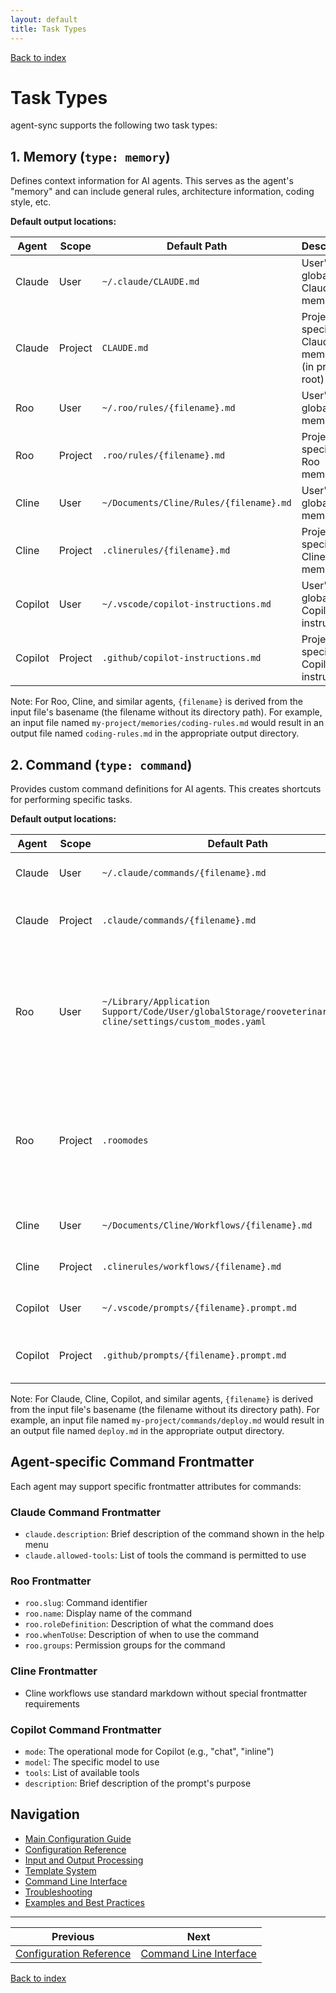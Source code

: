 ```yaml
---
layout: default
title: Task Types
---
```


[Back to index](index.md)

# Task Types

agent-sync supports the following two task types:

## 1. Memory (`type: memory`)

Defines context information for AI agents. This serves as the agent's "memory" and can include general rules, architecture information, coding style, etc.

**Default output locations:**

| Agent | Scope | Default Path | Description |
|-------|-------|-------------|-------------|
| Claude | User | `~/.claude/CLAUDE.md` | User's global Claude memory file |
| Claude | Project | `CLAUDE.md` | Project-specific Claude memory file (in project root) |
| Roo | User | `~/.roo/rules/{filename}.md` | User's global Roo memory file |
| Roo | Project | `.roo/rules/{filename}.md` | Project-specific Roo memory file |
| Cline | User | `~/Documents/Cline/Rules/{filename}.md` | User's global Cline memory file |
| Cline | Project | `.clinerules/{filename}.md` | Project-specific Cline memory file |
| Copilot | User | `~/.vscode/copilot-instructions.md` | User's global Copilot instructions |
| Copilot | Project | `.github/copilot-instructions.md` | Project-specific Copilot instructions |

Note: For Roo, Cline, and similar agents, `{filename}` is derived from the input file's basename (the filename without its directory path). For example, an input file named `my-project/memories/coding-rules.md` would result in an output file named `coding-rules.md` in the appropriate output directory.

## 2. Command (`type: command`)

Provides custom command definitions for AI agents. This creates shortcuts for performing specific tasks.

**Default output locations:**

| Agent | Scope | Default Path | Description |
|-------|-------|-------------|-------------|
| Claude | User | `~/.claude/commands/{filename}.md` | User's global Claude command file |
| Claude | Project | `.claude/commands/{filename}.md` | Project-specific Claude command file |
| Roo | User | `~/Library/Application Support/Code/User/globalStorage/rooveterinaryinc.roo-cline/settings/custom_modes.yaml` | VSCode global settings for Roo custom modes (all commands are concatenated into this single file) |
| Roo | Project | `.roomodes` | Project-specific Roo custom modes file (all commands are concatenated into this single file) |
| Cline | User | `~/Documents/Cline/Workflows/{filename}.md` | User's global Cline workflow file |
| Cline | Project | `.clinerules/workflows/{filename}.md` | Project-specific Cline workflow file |
| Copilot | User | `~/.vscode/prompts/{filename}.prompt.md` | User's global Copilot prompt file |
| Copilot | Project | `.github/prompts/{filename}.prompt.md` | Project-specific Copilot prompt file |

Note: For Claude, Cline, Copilot, and similar agents, `{filename}` is derived from the input file's basename (the filename without its directory path). For example, an input file named `my-project/commands/deploy.md` would result in an output file named `deploy.md` in the appropriate output directory.

## Agent-specific Command Frontmatter

Each agent may support specific frontmatter attributes for commands:

### Claude Command Frontmatter

- `claude.description`: Brief description of the command shown in the help menu
- `claude.allowed-tools`: List of tools the command is permitted to use

### Roo Frontmatter

- `roo.slug`: Command identifier
- `roo.name`: Display name of the command
- `roo.roleDefinition`: Description of what the command does
- `roo.whenToUse`: Description of when to use the command
- `roo.groups`: Permission groups for the command

### Cline Frontmatter

- Cline workflows use standard markdown without special frontmatter requirements

### Copilot Command Frontmatter

- `mode`: The operational mode for Copilot (e.g., "chat", "inline")
- `model`: The specific model to use
- `tools`: List of available tools
- `description`: Brief description of the prompt's purpose

## Navigation

- [Main Configuration Guide](config.md)
- [Configuration Reference](config-reference.md)
- [Input and Output Processing](input-output.md)
- [Template System](templates.md)
- [Command Line Interface](cli.md)
- [Troubleshooting](troubleshooting.md)
- [Examples and Best Practices](examples.md)

---

| Previous | Next |
|----------|------|
| [Configuration Reference](config-reference.md) | [Command Line Interface](cli.md) |

[Back to index](index.md)